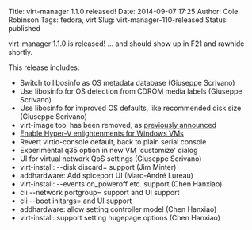 Title: virt-manager 1.1.0 released!
Date: 2014-09-07 17:25
Author: Cole Robinson
Tags: fedora, virt
Slug: virt-manager-110-released
Status: published

virt-manager 1.1.0 is released! ... and should show up in F21 and rawhide shortly.

This release includes:

-   Switch to libosinfo as OS metadata database (Giuseppe Scrivano)
-   Use libosinfo for OS detection from CDROM media labels (Giuseppe Scrivano)
-   Use libosinfo for improved OS defaults, like recommended disk size (Giuseppe Scrivano)
-   virt-image tool has been removed, as [previously announced](http://blog.wikichoon.com/2014/04/deprecating-little-used-tool-virt-image1.html)
-   [Enable Hyper-V enlightenments for Windows VMs](http://blog.wikichoon.com/2014/07/enabling-hyper-v-enlightenments-with-kvm.html)
-   Revert virtio-console default, back to plain serial console
-   Experimental q35 option in new VM 'customize' dialog
-   UI for virtual network QoS settings (Giuseppe Scrivano)
-   virt-install: --disk discard= support (Jim Minter)
-   addhardware: Add spiceport UI (Marc-André Lureau)
-   virt-install: --events on\_poweroff etc. support (Chen Hanxiao)
-   cli --network portgroup= support and UI support
-   cli --boot initargs= and UI support
-   addhardware: allow setting controller model (Chen Hanxiao)
-   virt-install: support setting hugepage options (Chen Hanxiao)
